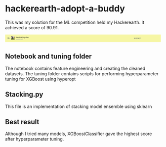 # hackerearth-adopt-a-buddy

This was my solution for the ML competition held my Hackerearth.
It achieved a score of 90.91.

![result](/images/upload.png)

## Notebook and tuning folder
The notebook contains feature engineering and creating the cleaned datasets.
The tuning folder contains scripts for performing hyperparameter tuning for XGBoost using hyperopt

## Stacking.py
This file is an implementation of stacking model ensemble using sklearn

## Best result
Although I tried many models, XGBoostClassifier gave the highest score after hyperparameter tuning.
